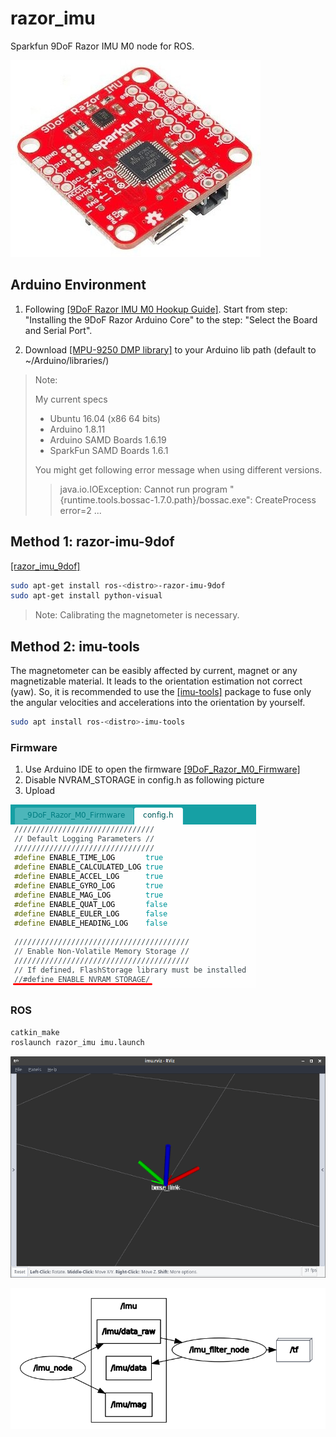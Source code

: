 # razor_imu

Sparkfun 9DoF Razor IMU M0 node for ROS.

![1.png](./pics/1.jpg)

## Arduino Environment

1. Following [\[9DoF Razor IMU M0 Hookup Guide\]](https://learn.sparkfun.com/tutorials/9dof-razor-imu-m0-hookup-guide). Start from step: "Installing the 9DoF Razor Arduino Core" to the step: "Select the Board and Serial Port".

2. Download [\[MPU-9250 DMP library\]](https://github.com/sparkfun/SparkFun_MPU-9250-DMP_Arduino_Library) to your Arduino lib path (default to ~/Arduino/libraries/)

> Note:
>
> My current specs
>
> - Ubuntu 16.04 (x86 64 bits)
> - Arduino 1.8.11
> - Arduino SAMD Boards 1.6.19
> - SparkFun SAMD Boards 1.6.1
>
> You might get following error message when using different versions.
>> java.io.IOException: Cannot run program "{runtime.tools.bossac-1.7.0.path}/bossac.exe": CreateProcess error=2 ...

## Method 1: razor-imu-9dof

[\[razor_imu_9dof\]](http://wiki.ros.org/razor_imu_9dof)

```bash
sudo apt-get install ros-<distro>-razor-imu-9dof
sudo apt-get install python-visual
```

> Note: Calibrating the magnetometer is necessary.

## Method 2: imu-tools

The magnetometer can be easibly affected by current, magnet or any magnetizable material. It leads to the orientation estimation not correct (yaw). So, it is recommended to use the [\[imu-tools\]](http://wiki.ros.org/imu_tools) package to fuse only the angular velocities and accelerations into the orientation by yourself.

```bash
sudo apt install ros-<distro>-imu-tools
```

### Firmware

1. Use Arduino IDE to open the firmware [\[9DoF_Razor_M0_Firmware\]](https://github.com/sparkfun/9DOF_Razor_IMU/tree/master/Firmware/_9DoF_Razor_M0_Firmware)
2. Disable NVRAM_STORAGE in config.h as following picture
3. Upload

![2.png](./pics/2.png)

### ROS

```bash
catkin_make
roslaunch razor_imu imu.launch
```

![3.png](./pics/3.png)

![4.png](./pics/4.png)
